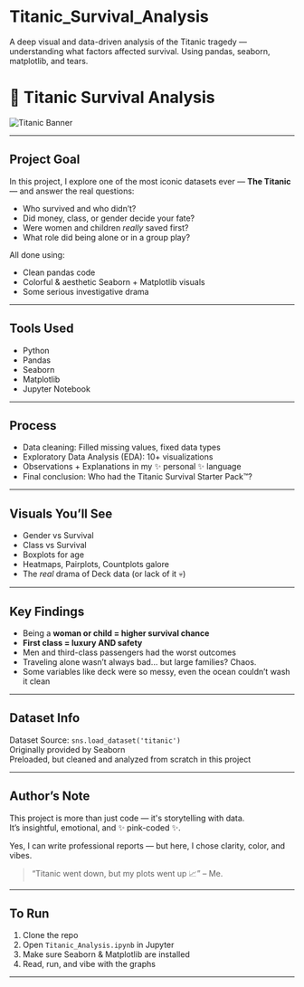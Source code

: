 # Titanic_Survival_Analysis
A deep visual and data-driven analysis of the Titanic tragedy — understanding what factors affected survival. Using pandas, seaborn, matplotlib, and tears.

# 🚢 Titanic Survival Analysis

![Titanic Banner](https://media.giphy.com/media/3oz8xLd9DJq2l2VFtu/giphy.gif)

---

## Project Goal

In this project, I explore one of the most iconic datasets ever — **The Titanic** — and answer the real questions:

- Who survived and who didn’t?
- Did money, class, or gender decide your fate?
- Were women and children *really* saved first?
- What role did being alone or in a group play?

All done using:
- Clean pandas code
- Colorful & aesthetic Seaborn + Matplotlib visuals
- Some serious investigative drama

---

## Tools Used

- Python 
- Pandas  
- Seaborn   
- Matplotlib   
- Jupyter Notebook 

---

## Process

- Data cleaning: Filled missing values, fixed data types  
- Exploratory Data Analysis (EDA): 10+ visualizations  
- Observations + Explanations in my ✨ personal ✨ language  
- Final conclusion: Who had the Titanic Survival Starter Pack™?

---

## Visuals You’ll See

- Gender vs Survival  
- Class vs Survival  
- Boxplots for age  
- Heatmaps, Pairplots, Countplots galore  
- The *real* drama of Deck data (or lack of it 💀)

---

## Key Findings

- Being a **woman or child = higher survival chance**
- **First class = luxury AND safety**
- Men and third-class passengers had the worst outcomes  
- Traveling alone wasn’t always bad... but large families? Chaos.
- Some variables like deck were so messy, even the ocean couldn’t wash it clean

---

## Dataset Info

Dataset Source: `sns.load_dataset('titanic')`  
Originally provided by Seaborn  
Preloaded, but cleaned and analyzed from scratch in this project

---

## Author’s Note

This project is more than just code — it's storytelling with data.  
It’s insightful, emotional, and ✨ pink-coded ✨.

Yes, I can write professional reports — but here, I chose clarity, color, and vibes.

> “Titanic went down, but my plots went up 📈” – Me.

---

## To Run

1. Clone the repo  
2. Open `Titanic_Analysis.ipynb` in Jupyter  
3. Make sure Seaborn & Matplotlib are installed  
4. Read, run, and vibe with the graphs 

---


